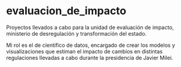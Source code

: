 # evaluacion_de_impacto
Proyectos llevados a cabo para la unidad de evaluación de impacto, ministerio de desregulación y transformación del estado.

Mi rol es el de cientifico de datos, encargado de crear los modelos y visualizaciones que estiman el impacto de cambios en distintas regulaciones llevadas a cabo durante la presidencia de Javier Milei.

